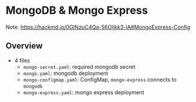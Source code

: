 # MongoDB & Mongo Express
Note: https://hackmd.io/0GINzuC4Qa-56OIjkk3-lA#MongoExpress-Config

## Overview
* 4 files
    * `mongo-secret.yaml`: required mongodb secret
    * `mongo.yaml`: mongodb deployment
    * `mongo-configmap.yaml`:  ConfigMap, `mongo-express` connects to `mongodb`
    * `mongo-express.yaml`: mongo express deployment
